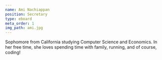 ```yaml
---
name: Ami Nachiappan
position: Secretary
type: eboard
meta_order: 1
img_path: ami.jpg
---
```

Sophomore from California studying Computer Science and Economics. In her free time, she loves spending time with family, running, and of course, coding!
